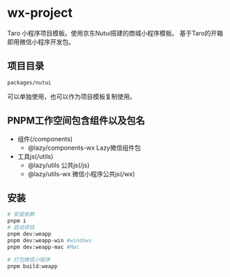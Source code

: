 # wx-project
 
Taro 小程序项目模板。使用京东Nutui搭建的商城小程序模板。
基于Taro的开箱即用微信小程序开发包。

## 项目目录
`packages/nutui`

可以单独使用，也可以作为项目模板复制使用。

## PNPM工作空间包含组件以及包名
- 组件(/components) 
    - @lazy/components-wx Lazy微信组件包
- 工具js(/utils)
    - @lazy/utils 公共js(/js)
    - @lazy/utils-wx 微信小程序公共js(/wx)

## 安装
```bash
# 安装依赖
pnpm i
# 启动项目
pnpm dev:weapp
pnpm dev:weapp-win #windows
pnpm dev:weapp-mac #Mac

# 打包微信小程序
pnpm build:weapp
```